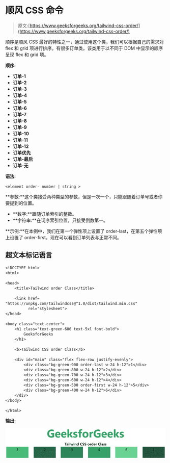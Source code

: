 # 顺风 CSS 命令

> 原文:[https://www.geeksforgeeks.org/tailwind-css-order/](https://www.geeksforgeeks.org/tailwind-css-order/)

顺序是顺风 CSS 最好的特性之一，通过使用这个类，我们可以根据自己的需求对 flex 和 grid 项进行排序。有很多订单类。该类用于以不同于 DOM 中显示的顺序呈现 flex 和 grid 项。

**顺序:**

*   **订单-1**
*   **订单-2**
*   **订单-3**
*   **订单-4**
*   **订单-5**
*   **订单-6**
*   **订单-7**
*   **订单-8**
*   **订单-9**
*   **订单-10**
*   **订单-11**
*   **订单-12**
*   **订单优先**
*   **订单-最后**
*   **订单-无**

**语法:**

```
<element order- number | string >
```

**参数:**这个类接受两种类型的参数，但是一次一个，只能跟随着订单号或者你要提到的位置。

*   **数字:**跟随订单索引的整数。
*   **字符串:**在词序索引位置，只接受倒数第一。

**示例:**在本例中，我们在第一个弹性项上设置了 order-last，在第五个弹性项上设置了 order-first，现在可以看到订单列表与正常不同。

## 超文本标记语言

```
<!DOCTYPE html>
<html>

<head>
    <title>Tailwind order Class</title>

    <link href=
"https://unpkg.com/tailwindcss@^1.0/dist/tailwind.min.css"
          rel="stylesheet">
</head>

<body class="text-center">
    <h1 class="text-green-600 text-5xl font-bold">
        GeeksforGeeks
    </h1>

    <b>Tailwind CSS order Class</b>

    <div id="main" class="flex flex-row justify-evenly">
        <div class="bg-green-900 order-last w-24 h-12">1</div>
        <div class="bg-green-800 w-24 h-12">2</div>
        <div class="bg-green-700 w-24 h-12">3</div>
        <div class="bg-green-600 w-24 h-12">4</div>
        <div class="bg-green-500 order-first w-24 h-12">5</div>
        <div class="bg-green-400 w-24 h-12">6</div>
    </div>
</body>

</html>
```

**输出:**

![](img/96b06a96b4a4ae054b3f647f1655d733.png)